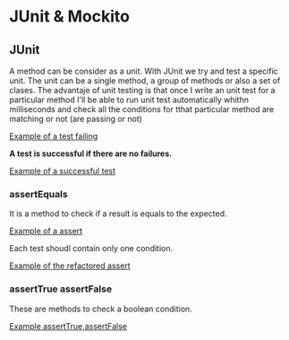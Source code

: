 # JUnit & Mockito

## JUnit
A method can be consider as a unit. With JUnit we try and test a specific unit. The unit can be a single method, a group of methods or also a set of clases. The advantaje of unit testing is that once I write an unit test for a particular method I'll be able to run unit test automatically whithn milliseconds and check all the conditions for tthat particular method are matching or not (are passing or not)

[Example of a test failing ](https://github.com/mikedr/junit-mockito/blob/main/src/test/java/com/junit/StringHelperTest.java)

**A test is successful if there are no failures.**

[Example of a successful test](https://github.com/mikedr/junit-mockito/blob/main/src/test/java/com/junit/StringHelperTest2.java)

### assertEquals
It is a method to check if a result is equals to the expected. 

[Example of a assert](https://github.com/mikedr/junit-mockito/blob/main/src/test/java/com/junit/StringHelperTest3.java)

Each test shoudl contain only one condition.

[Example of the refactored assert](https://github.com/mikedr/junit-mockito/blob/main/src/test/java/com/junit/StringHelperTest4.java)

### assertTrue assertFalse
These are methods to check a boolean condition. 

[Example assertTrue,assertFalse ](https://github.com/mikedr/junit-mockito/blob/main/src/test/java/com/junit/StringHelperTest5.java)

